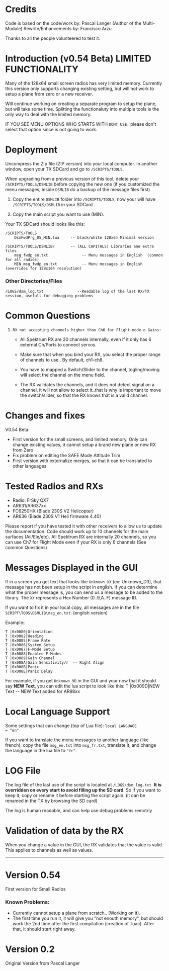 # Credits
Code is based on the code/work by: Pascal Langer (Author of the Multi-Module) 
Rewrite/Enhancements by: Francisco Arzu

Thanks to all the people volunteered to test it.

# Introduction  (v0.54  Beta) LIMITED FUNCTIONALITY

Many of the 128x64 small screen radios has very limited memory.  Currently this version only supports changing existing setting, but
will not work to setup a plane from zero or a new receiver.

Will continue working on creating a separate program to setup the plane, but will take some time.
Splitting the functionaluty into multiple tools is the only way to deal with the limited memory.

IF YOU SEE MENU OPTIONS WHO STARTS WITH `DONT USE:` please don't select that option since is not going to work.


# Deployment

Uncompress the Zip file (ZIP version) into your local computer.
In another window, open your TX SDCard and go to `/SCRIPTS/TOOLS`.

When upgrading from a previous version of this tool, delete your `/SCRIPTS/TOOLS/DSMLIB` before copying the new one (if you customized the menu messages, inside `DSMLIB` do a backup of the message files first)

1. Copy the entire `DSMLIB` folder into `/SCRIPTS/TOOLS`, now your will have `/SCRIPTS/TOOLS/DSMLIB` in your SDCard .

2. Copy the main script you want to use (MIN).

Your TX SDCard should looks like this:

    /SCRIPTS/TOOLS
        DsmFwdPrg_05_MIN.lua     -- black/white 128x64 Minimal version 

    /SCRIPTS/TOOLS/DSMLIB/       -- (ALL CAPITALS) Libraries ane extra files
        msg_fwdp_en.txt               -- Menu messages in English  (common for all radios)
        MIN_msg_fwdp_en.txt           -- Menu messages in English  (overrides for 128x164 resolution)

### Other Directories/Files

    /LOGS/dsm_log.txt		       	--Readable log of the last RX/TX session, usefull for debugging problems



# Common Questions
1. `RX not accepting channels higher than Ch6 for Flight-mode o Gains:`
    - All Spektrum RX are 20 channels internally, even if it only has 6 external Ch/Ports to connect servos.

    - Make sure that when you bind your RX, you select the proper range of channels to use.. By default, ch1-ch8.
    
    - You have to mapped a Switch/Slider to the channel, togling/moving  will select the channel on the menu field.

    - The RX validates the channels, and it does not detect signal on a channel, it will not allow to select it..that is why is important to move the switch/slider, so that the RX knows that is a valid channel.   


# Changes and fixes 
V0.54 Beta:
- First version for the small screens, and limited memory.  Only can change existing values, it cannot setup a brand new plane or new RX from Zero
- Fix problem on editing the SAFE Mode Attitude Trim
- First version with externalize merges, so that it can be translated to other languages

# Tested Radios and RXs
- Radio: FrSky QX7 
- AR631/AR637xx
- FC6250HX (Blade 230S V2 Helicopter)
- AR636 (Blade 230S V1 Heli firmware 4.40)

Please report if you have tested it with other receivers to allow us to update the documentation. Code should work up to 10 channels for the main surfaces (Ail/Ele/etc).  All Spektrum RX are internally 20 channels, so you can use Ch7 for Flight Mode even if your RX is only 6 channels (See common Questions)

# Messages Displayed in the GUI

If in a screen you get text that looks like `Unknown_XX` (ex: Unknown_D3), that message has not been setup in the script in english. If you can determine what the proper message is,  you can send us a message to be added to the library.
The `XX` represents a Hex Number (0..9,A..F)  message ID. 

If you want to fix it in your local copy, all messages are in the file `SCRIPT\TOOS\DSMLIB\msg_en.txt`. (english version)

Example::

    T |0x0080|Orientation
    T |0x0082|Heading
    T |0x0085|Frame Rate
    T |0x0086|System Setup
    T |0x0087|F-Mode Setup
    T |0x0088|Enabled F-Modes
    T |0x0089|Gain Channel
    T |0x008A|Gain Sensitivity/r  -- Right Align
    T |0x008B|Panic
    T |0x008E|Panic Delay

For example, if you get `Unknown_9D` in the GUI and your now that it should say **NEW Text**, you can edit the lua script to look like this:
    T |0x009D|NEW Text -- NEW Text added for AR98xx

# Local Language Support 
Some settings that can change (top of Lua file):
`local LANGUAGE            = "en"`

If you want to translate the menu messages to another language (like french), copy the file `msg_en.txt` into `msg_fr.txt`, translate it, and change the language in the lua file to `"fr"`.


# LOG File

The log file of the last use of the script is located at `/LOGS/dsm_log.txt`. **It is overridden on every start to avoid filling up the SD card**. So if you want to keep it, copy or rename it before starting the script again. (it can be renamed in the TX by browsing the SD card)

The log is human readable, and can help use debug problems remotrly


# Validation of data by the RX

When you change a value in the GUI, the RX validates that the value is valid.  This applies to channels as well as values.


---
# Version 0.54
First version for Small Radios

### Known Problems:
- Currently cannot setup a plane from scratch.. (Working on it).
- The first time you run it, it will give you "not enouth memory", but should work the 2nd time after the first compilation (creation of .luac). After that, it should start right away.
 
# Version 0.2
Original Version from Pascal Langer
 
